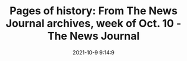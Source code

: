 ---
"title": "Pages of history: From The News Journal archives, week of Oct. 10 - The News Journal"
"date": "2021-10-9 9:14:9"
"feed_name": "GOOGLENEWSCONSTRUCTION"
"feed_website": "https://news.google.com/search?q=construction%2Bincident&hl=en-US&gl=US&ceid=US:en"
"feed_rss": "https://news.google.com/rss/search?q=construction%2Bincident&hl=en-US&gl=US&ceid=US:en"
"link": "https://www.delawareonline.com/story/news/2021/10/09/news-journal-archives-week-oct-10-mlk-nobel-prize-agnew-resigns-wilmington-building-boom-in-1936/6021662001/"
"source": "{'href': 'https://www.delawareonline.com', 'title': 'The News Journal'}"
"file": "_posts/2021-1-1-97810c02a660e61f3337f2545985e5fa6fa4bd0c.md"
"accident": "0"
"drilling": "0"
"dead": "0"
"injured": "0"
"arrested": "0"
"place": "unknown place"
"where": "unknown site"
"causes": "unknown"
"place_uri": "unknown place"
---